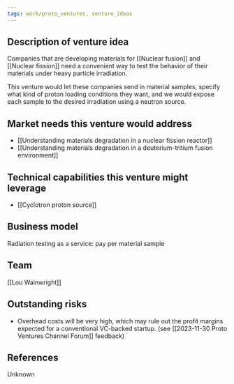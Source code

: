 ```yaml
---
tags: work/proto_ventures, venture_ideas
---
```

## Description of venture idea
Companies that are developing materials for [[Nuclear fusion]] and [[Nuclear fission]] need a convenient way to test the behavior of their materials under heavy particle irradiation.

This venture would let these companies send in material samples, specify what kind of proton loading conditions they want, and we would expose each sample to the desired irradiation using a neutron source.

## Market needs this venture would address
* [[Understanding materials degradation in a nuclear fission reactor]]
* [[Understanding materials degradation in a deuterium-tritium fusion environment]]

## Technical capabilities this venture might leverage
- [[Cyclotron proton source]]

## Business model
Radiation testing as a service: pay per material sample

## Team
[[Lou Wainwright]]

## Outstanding risks
- Overhead costs will be very high, which may rule out the profit margins expected for a conventional VC-backed startup. (see [[2023-11-30 Proto Ventures Channel Forum]] feedback)

## References
Unknown